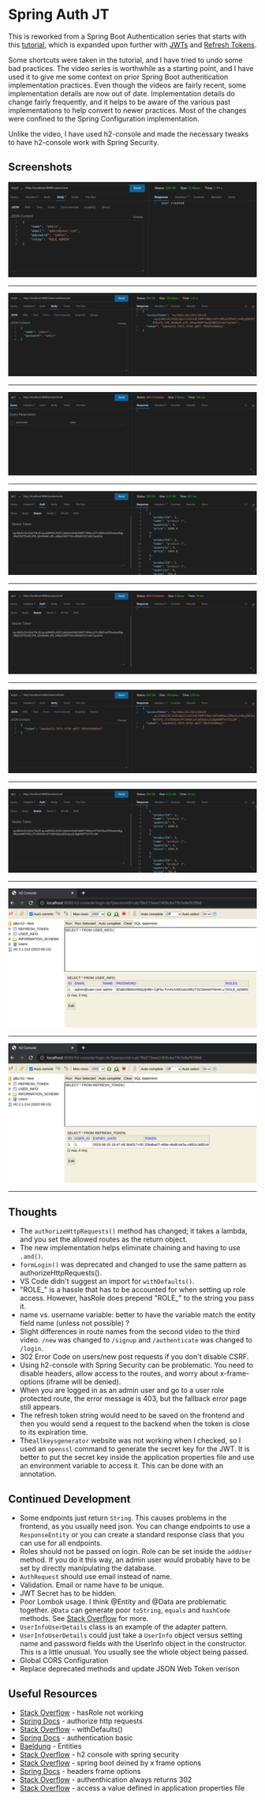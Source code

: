# Spring Auth JT

This is reworked from a Spring Boot Authentication series that starts with this [tutorial](https://www.youtube.com/watch?v=R76S0tfv36w), which is expanded upon further with [JWTs](https://www.youtube.com/watch?v=NcLtLZqGu2M) and [Refresh Tokens](https://www.youtube.com/watch?v=Wp4h_wYXqmU).

Some shortcuts were taken in the tutorial, and I have tried to undo some bad practices. The video series is worthwhile as a starting point, and I have used it to give me some context on prior Spring Boot authentication implementation practices. Even though the videos are fairly recent, some implementation details are now out of date. Implementation details do change fairly frequently, and it helps to be aware of the various past implementations to help convert to newer practices. Most of the changes were confined to the Spring Configuration implementation.

Unlike the video, I have used h2-console and made the necessary tweaks to have h2-console work with Spring Security.

## Screenshots

![](screenshots/spring-auth-jt-1.png)

***

![](screenshots/spring-auth-jt-2.png)

***

![](screenshots/spring-auth-jt-3.png "Access Admin Protected Route with JWT")

***

![](screenshots/spring-auth-jt-4.png)

***

![](screenshots/spring-auth-jt-5.png "Denied after JWT expires")

***

![](screenshots/spring-auth-jt-6.png "Use token to get new access token")

***

![](screenshots/spring-auth-jt-7.png "Can access protected route again")

***

![](screenshots/spring-auth-jt-8.png "h2 console user info table")

***

![](screenshots/spring-auth-jt-9.png "h2 console refresh token table")

***

## Thoughts
 
- The `authorizeHttpRequests()` method has changed; it takes a lambda, and you set the allowed routes as the return object.
- The new implementation helps eliminate chaining and having to use `.and()`.   
- `formLogin()` was deprecated and changed to use the same pattern as authorizeHttpRequests().
- VS Code didn't suggest an import for `withDefaults()`.
- "ROLE_" is a hassle that has to be accounted for when setting up role access.  However, hasRole does prepend "ROLE_" to the string you pass it.  
- name vs. username variable: better to have the variable match the entity field name (unless not possible) ?  
- Slight differences in route names from the second video to the third video.  `/new` was changed to `/signup` and `/authenticate` was changed to `/login`.  
- 302 Error Code on users/new post requests if you don't disable CSRF.
- Using h2-console with Spring Security can be problematic. You need to disable headers, allow access to the routes, and worry about x-frame-options (iframe will be denied).
- When you are logged in as an admin user and go to a user role protected route, the error message is 403, but the fallback error page still appears.
- The refresh token string would need to be saved on the frontend and then you would send a request to the backend when the token is close to its expiration time. 
-  The`allkeysgenerator` website was not working when I checked, so I used an `openssl` command to generate the secret key for the JWT. It is better to put the secret key inside the application properties file and use an environment variable to access it. This can be done with an annotation.

## Continued Development

- Some endpoints just return `String`.  This causes problems in the frontend, as you usually need json.  You can change endpoints to use a `ResponseEntity` or you can create a standard response class that you can use for all endpoints.   
- Roles should not be passed on login.  Role can be set inside the `addUser` method.  If you do it this way, an admin user would probably have to be set by directly manipulating the database.    
- `AuthRequest` should use email instead of name.  
- Validation.  Email or name have to be unique.  
- JWT Secret has to be hidden.  
- Poor Lombok usage.  I think @Entity and @Data are problematic together.  `@Data` can generate poor `toString`, `equals` and `hashCode` methods.  See [Stack Overflow](https://stackoverflow.com/questions/40516058/lombok-data-and-builder-on-same-entity) for more.  
- `UserInfoUserDetails` class is an example of the adapter pattern.   
- `UserInfoUserDetails` could just take a `UserInfo` object versus setting name and password fields with the UserInfo object in the constructor.  This is a little unusual.  You usually see the whole object being passed.    
- Global CORS Configuration
- Replace deprecated methods and update JSON Web Token verison

## Useful Resources

- [Stack Overflow](https://stackoverflow.com/questions/41946473/springboot-security-hasrole-not-working) - hasRole not working
- [Spring Docs](https://docs.spring.io/spring-security/reference/servlet/authorization/authorize-http-requests.html) - authorize http requests
- [Stack Overflow](https://stackoverflow.com/questions/64191637/the-method-withdefaults-is-undefined-for-the-type-securityconfiguration) - withDefaults()
- [Spring Docs](https://docs.spring.io/spring-security/reference/servlet/authentication/passwords/basic.html) - authentication basic
- [Baeldung](https://www.baeldung.com/jpa-entities) - Entities
- [Stack Overflow](https://stackoverflow.com/questions/74680244/h2-database-console-not-opening-with-spring-security) - h2 console with spring security
- [Stack Overflow](https://stackoverflow.com/questions/26220083/h2-database-console-spring-boot-load-denied-by-x-frame-options) - spring boot deined by x frame options
- [Spring Docs](https://docs.spring.io/spring-security/site/docs/5.0.x/reference/html/headers.html#headers-frame-options) - headers frame options
- [Stack Overflow](https://stackoverflow.com/questions/50157911/spring-security-5-authentication-always-return-302) - authenthication always returns 302
- [Stack Overflow](https://stackoverflow.com/questions/30528255/how-to-access-a-value-defined-in-the-application-properties-file-in-spring-boot) - access a value defined in application properties file
